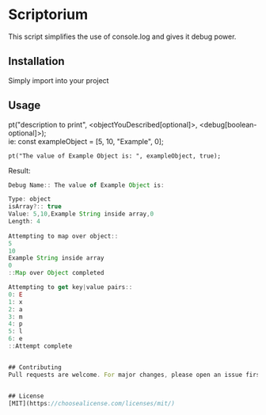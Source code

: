# Scriptorium
This script simplifies the use of console.log and gives it debug power.

## Installation

Simply import into your project


## Usage
pt("description to print", <objectYouDescribed[optional]>, <debug[boolean-optional]>);\
ie: const exampleObject = [5, 10, "Example", 0];

```
pt("The value of Example Object is: ", exampleObject, true);
```
Result:
```javascript
Debug Name:: The value of Example Object is: 

Type: object
isArray?:: true
Value: 5,10,Example String inside array,0
Length: 4
 
Attempting to map over object::
5
10
Example String inside array
0
::Map over Object completed

Attempting to get key|value pairs::
0: E
1: x
2: a
3: m
4: p
5: l
6: e
::Attempt complete


## Contributing
Pull requests are welcome. For major changes, please open an issue first to discuss what you would like to change.


## License
[MIT](https://choosealicense.com/licenses/mit/)
